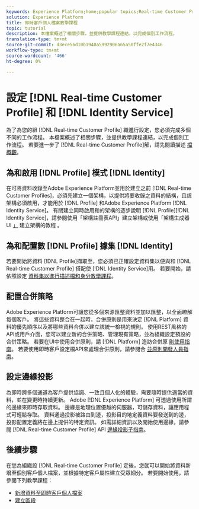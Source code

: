 ```yaml
---
keywords: Experience Platform;home;popular topics;Real-time Customer Profile;Identity Service;
solution: Experience Platform
title: 即時客戶個人檔案教學課程
topic: tutorial
description: 本檔案概述了相關步驟，並提供教學課程連結，以完成個別工作流程。
translation-type: tm+mt
source-git-commit: d3ece56d10b1940a5992906a65a50ffe2f7e4346
workflow-type: tm+mt
source-wordcount: '466'
ht-degree: 0%

---
```



# 設定 [!DNL Real-time Customer Profile] 和 [!DNL Identity Service]

為了為您的組 [!DNL Real-time Customer Profile] 織進行設定，您必須完成多個不同的工作流程。 本檔案概述了相關步驟，並提供教學課程連結，以完成個別工作流程。 若要進一步了 [!DNL Real-time Customer Profile]解，請先閱讀描述 [檔概觀](../profile/home.md)。

## 為和啟用 [!DNL Profile] 模式 [!DNL Identity]

在可將資料收錄至Adobe Experience Platform並用於建立之前 [!DNL Real-time Customer Profiles]，必須先建立一個架構，以提供將要收錄之資料的結構，且該架構必須啟用，才能用於 [!DNL Profile] 和Adobe Experience Platform [!DNL Identity Service]。 有關建立同時啟用和的架構的逐步說明 [!DNL Profile][!DNL Identity Service]，請參閱使用「架構註冊表API」建立架構或使用「架構生成器UI [」](../xdm/tutorials/create-schema-api.md) 建立架構的教程 [](../xdm/tutorials/create-schema-ui.md)。

## 為和配置數 [!DNL Profile] 據集 [!DNL Identity]

若要開始將資料 [!DNL Profile]擷取至，您必須已正確設定資料集以便與和 [!DNL Real-time Customer Profile] 搭配使 [!DNL Identity Service]用。 若要開始，請依照設定 [資料集以進行描述檔和身分教學課程](../profile/tutorials/dataset-configuration.md)。

## 配置合併策略

Adobe Experience Platform可讓您從多個來源匯整資料並加以匯整，以全面瞭解每個客戶。 將這些資料整合在一起時，合併原則是用來決定 [!DNL Platform] 資料的優先順序以及將哪些資料合併以建立該統一檢視的規則。 使用REST風格的API或用戶介面，您可以建立新的合併策略、管理現有策略，並為組織設定預設的合併策略。 若要在UI中使用合併原則，請 [!DNL Platform] 造訪合併原 [則使用指南](../profile/ui/merge-policies.md)。 若要使用即時客戶設定檔API來處理合併原則，請參閱合 [並原則開發人員指南](../profile/api/merge-policies.md)。

## 設定邊緣投影

為即時跨多個通道為客戶提供協調、一致且個人化的體驗，需要隨時提供適當的資料，並在變更時持續更新。 Adobe [!DNL Experience Platform] 可透過使用所謂的邊緣來即時存取資料。 邊緣是地理位置優越的伺服器，可儲存資料，讓應用程式可輕鬆存取。 資料通過投影被路由到邊，投影目的地定義資料要發送到的邊，投影配置定義將在邊上提供的特定資訊。 如需詳細資訊以及開始使用邊緣，請參閱 [!DNL Real-time Customer Profile] API [邊緣投影子指南](../profile/api/edge-projections.md)。

## 後續步驟

在您為組織設 [!DNL Real-time Customer Profile] 定後，您就可以開始將資料新增至個別客戶個人檔案，並根據特定客戶屬性建立受眾細分。 若要開始使用，請參閱下列教學課程：

* [新增資料至即時客戶個人檔案](../profile/tutorials/add-profile-data.md)
* [建立區段](../segmentation/tutorials/create-a-segment.md)